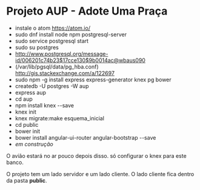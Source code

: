 # Projeto  AUP - Adote Uma Praça

* instale o atom https://atom.io/
* sudo dnf install node npm postgresql-server
* sudo service postgresql start
* sudo su postgres
* http://www.postgresql.org/message-id/006201c74b23$17cce130$9b0014ac@wbaus090
* (/var/lib/pgsql/data/pg_hba.conf) http://gis.stackexchange.com/a/122697
* sudo npm -g install express express-generator knex pg bower
* createdb -U postgres -W aup
* express aup
* cd aup
* npm install knex --save
* knex init
* knex migrate:make esquema_inicial
* cd public
* bower init
* bower install angular-ui-router angular-bootstrap --save
* *em construção*

O avião estará no ar pouco depois disso. só configurar o knex para este banco.

O projeto tem um lado servidor e um lado cliente. O lado cliente fica dentro
da pasta **public**.
